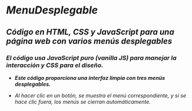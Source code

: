 # **_MenuDesplegable_**

## **_Código en HTML, CSS y JavaScript para una página web con varios menús desplegables_**

### **_El código usa JavaScript puro (vanilla JS) para manejar la interacción y CSS para el diseño._**

- **_Este código proporciona una interfaz limpia con tres menús desplegables._**
  
- _Al hacer clic en un botón, se muestra el menú correspondiente, y si se hace clic fuera, los menús se cierran automáticamente._
